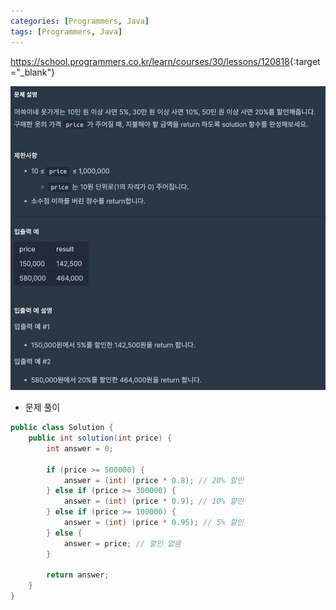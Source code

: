 ```yaml
---
categories: [Programmers, Java]
tags: [Programmers, Java] 
---
```


<https://school.programmers.co.kr/learn/courses/30/lessons/120818>{:target="_blank"}

![문제](/assets/img/programmers/java/%EC%98%B7%EA%B0%80%EA%B2%8C_%ED%95%A0%EC%9D%B8_%EB%B0%9B%EA%B8%B0.png)
- 문제 풀이

```java
public class Solution {
    public int solution(int price) {
        int answer = 0;

        if (price >= 500000) {
            answer = (int) (price * 0.8); // 20% 할인
        } else if (price >= 300000) {
            answer = (int) (price * 0.9); // 10% 할인
        } else if (price >= 100000) {
            answer = (int) (price * 0.95); // 5% 할인
        } else {
            answer = price; // 할인 없음
        }

        return answer;
    }
}
```